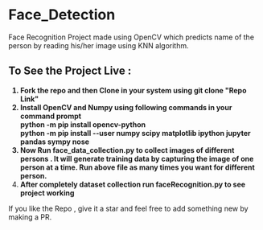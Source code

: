 # Face_Detection

Face Recognition Project made using OpenCV which predicts name of the person by reading his/her image using KNN algorithm.

## To See the Project Live : <b></br>
 1. Fork the repo and then Clone in your system using git clone "Repo Link"</br>
 2. Install OpenCV and Numpy using following commands in your command prompt </br>
    python -m pip install opencv-python </br>
    python -m pip install --user numpy scipy matplotlib ipython jupyter pandas sympy nose</br>
 3. Now Run face_data_collection.py to collect images of different  persons . It will generate training data by capturing the image of one     person at a time. Run above file as many times you want for different person.</br>
 4. After completely dataset collection run faceRecognition.py to see project working </b></br>
 
 If you like the Repo , give it a star and feel free to add something new by making a PR.
